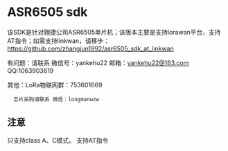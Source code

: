 # ASR6505 sdk
该SDK是针对翱捷公司ASR6505单片机；该版本主要是支持lorawan平台，支持AT指令；如需支持linkwan，请移步：https://github.com/zhangjun1992/asr6505_sdk_at_linkwan

有问题：请联系 微信号：yankehu22   邮箱：yankehu22@163.com  QQ:1063903619 

其他：LoRa物联网群：753601669

      芯片采购请联系 微信：longmanwzw
## 注意
只支持class A、C模式。
支持AT指令
